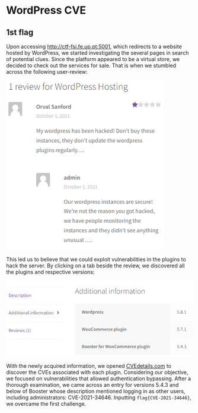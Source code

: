 # WordPress CVE

## 1st flag

Upon accessing http://ctf-fsi.fe.up.pt:5001, which redirects to a website hosted by WordPress, we started investigating the several pages in search of potential clues.
Since the platform appeared to be a virtual store, we decided to check out the services for sale. 
That is when we stumbled across the following user-review:

![img.png](../images/review.png)

This led us to believe that we could exploit vulnerabilities in the plugins to hack the server.
By clicking on a tab beside the review, we discovered all the plugins and respective versions:

![img.png](../images/wordpress_plugins.png)

With the newly acquired information, we opened [CVEdetails.com](https://www.cvedetails.com/) to discover the CVEs associated with each plugin.
Considering our objective, we focused on vulnerabilities that allowed authentication bypassing.
After a thorough examination, we came across an entry for versions 5.4.3 and below of Booster whose description mentioned logging in as other users, including administrators: CVE-2021-34646.
Inputting `flag{CVE-2021-34646}`, we overcame the first challenge.

